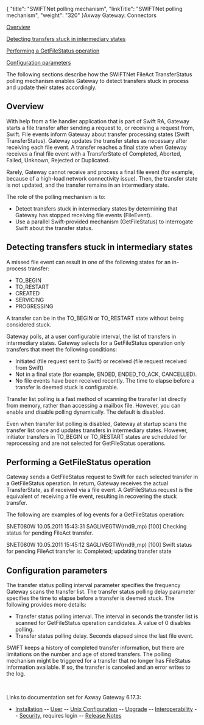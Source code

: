 {
    "title": "SWIFTNet polling mechanism",
    "linkTitle": "SWIFTNet polling mechanism",
    "weight": "320"
}<span class="mc-variable axway_variables.Component_Long_Name variable">Axway Gateway</span>: Connectors

[Overview](#Overview)

[Detecting transfers stuck in intermediary states](#Detectin)

[Performing a GetFileStatus operation](#Performi)

[Configuration parameters](#Configur)

The following sections describe how the SWIFTNet FileAct TransferStatus polling mechanism enables <span class="mc-variable axway_variables.Component_Short_Name variable">Gateway</span> to detect transfers stuck in process and update their states accordingly.

<span id="Overview"></span>

## Overview

With help from a file handler application that is part of Swift RA, <span class="mc-variable axway_variables.Component_Short_Name variable">Gateway</span> starts a file transfer after sending a request to, or receiving a request from, Swift. File events inform <span class="mc-variable axway_variables.Component_Short_Name variable">Gateway</span> about transfer processing states (Swift TransferStatus). <span class="mc-variable axway_variables.Component_Short_Name variable">Gateway</span> updates the transfer states as necessary after receiving each file event. A transfer reaches a final state when <span class="mc-variable axway_variables.Component_Short_Name variable">Gateway</span> receives a final file event with a TransferState of Completed, Aborted, Failed, Unknown, Rejected or Duplicated.

Rarely, <span class="mc-variable axway_variables.Component_Short_Name variable">Gateway</span> cannot receive and process a final file event (for example, because of a high-load network connectivity issue). Then, the transfer state is not updated, and the transfer remains in an intermediary state.

The role of the polling mechanism is to:

-   Detect transfers stuck in intermediary states by determining that <span class="mc-variable axway_variables.Component_Short_Name variable">Gateway</span> has stopped receiving file events (FileEvent).
-   Use a parallel Swift-provided mechanism (GetFileStatus) to interrogate Swift about the transfer status.

<span id="Detectin"></span>

## Detecting transfers stuck in intermediary states

A missed file event can result in one of the following states for an in-process transfer:

-   TO\_BEGIN
-   TO\_RESTART
-   CREATED
-   SERVICING
-   PROGRESSING

A transfer can be in the TO\_BEGIN or TO\_RESTART state without being considered stuck.

<span class="mc-variable axway_variables.Component_Short_Name variable">Gateway</span> polls, at a user configurable interval, the list of transfers in intermediary states. <span class="mc-variable axway_variables.Component_Short_Name variable">Gateway</span> selects for a GetFileStatus operation only transfers that meet the following conditions:

-   Initiated (file request sent to Swift) or received (file request received from Swift)
-   Not in a final state (for example, ENDED, ENDED\_TO\_ACK, CANCELLED).
-   No file events have been received recently. The time to elapse before a transfer is deemed stuck is configurable.

Transfer list polling is a fast method of scanning the transfer list directly from memory, rather than accessing a mailbox file. However, you can enable and disable polling dynamically. The default is disabled.

Even when transfer list polling is disabled, <span class="mc-variable axway_variables.Component_Short_Name variable">Gateway</span> at startup scans the transfer list once and updates transfers in intermediary states. However, initiator transfers in TO\_BEGIN or TO\_RESTART states are scheduled for reprocessing and are not selected for GetFileStatus operations.

<span id="Performi"></span>

## Performing a GetFileStatus operation

<span class="mc-variable axway_variables.Component_Short_Name variable">Gateway</span> sends a GetFileStatus request to Swift for each selected transfer in a GetFileStatus operation. In return, <span class="mc-variable axway_variables.Component_Short_Name variable">Gateway</span> receives the actual TransferState, as if received via a file event. A GetFileStatus request is the equivalent of receiving a file event, resulting in recovering the stuck transfer.

The following are examples of log events for a GetFileStatus operation:

SNET080W 10.05.2011 15:43:31 SAGLIVEGTW(rnd9\_mp) \[100\] Checking status for pending FileAct transfer.

SNET080W 10.05.2011 15:45:12 SAGLIVEGTW(rnd9\_mp) \[100\] Swift status for pending FileAct transfer is: Completed; updating transfer state

<span id="Configur"></span>

## Configuration parameters

The transfer status polling interval parameter specifies the frequency <span class="mc-variable axway_variables.Component_Short_Name variable">Gateway</span> scans the transfer list. The transfer status polling delay parameter specifies the time to elapse before a transfer is deemed stuck. The following provides more details:

-   <span class="bold_in_para">Transfer status polling interval</span>. The interval in seconds the transfer list is scanned for GetFileStatus operation candidates. A value of <span class="bold_in_para">0</span> disables polling.
-   <span class="bold_in_para">Transfer status polling delay</span>. Seconds elapsed since the last file event.

SWIFT keeps a history of completed transfer information, but there are limitations on the number and age of stored transfers. The polling mechanism might be triggered for a transfer that no longer has FileStatus information available. If so, the transfer is canceled and an error writes to the log.

 

Links to documentation set for Axway Gateway <span class="mc-variable axway_variables.Release_Number variable">6.17.3</span>:

-   [Installation](#) -- [User](#) -- [Unix Configuration](#) -- [Upgrade](#) -- [Interoperability](#) -- [Security](#), requires login -- [Release Notes](#)
